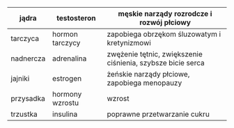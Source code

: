 
| jądra     | testosteron     | męskie narządy rozrodcze i rozwój płciowy                   |
| --------- | --------------- | ----------------------------------------------------------- |
| tarczyca  | hormon tarczycy | zapobiega obrzękom śluzowatym i kretynizmowi                |
| nadnercza | adrenalina      | zwężenie tętnic, zwiększenie ciśnienia, szybsze bicie serca |
| jajniki   | estrogen        | żeńskie narządy płciowe, zapobiega menopauzy                |
| przysadka | hormony wzrostu | wzrost                                                      |
| trzustka  | insulina        | poprawne przetwarzanie cukru                                |

